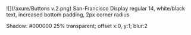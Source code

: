![](/axure/Buttons v.2.png)
San-Francisco Display regular 14, white/black text, increased bottom padding, 2px corner radius

Shadow: #000000 25% transparent; offset x:0, y:1; blur:2